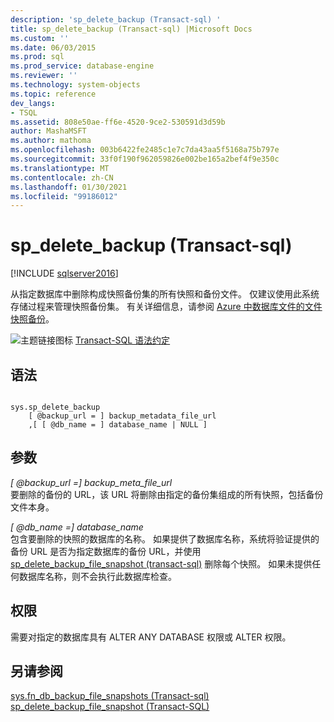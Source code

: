 ```yaml
---
description: 'sp_delete_backup (Transact-sql) '
title: sp_delete_backup (Transact-sql) |Microsoft Docs
ms.custom: ''
ms.date: 06/03/2015
ms.prod: sql
ms.prod_service: database-engine
ms.reviewer: ''
ms.technology: system-objects
ms.topic: reference
dev_langs:
- TSQL
ms.assetid: 808e50ae-ff6e-4520-9ce2-530591d3d59b
author: MashaMSFT
ms.author: mathoma
ms.openlocfilehash: 003b6422fe2485c1e7c7da43aa5f5168a75b797e
ms.sourcegitcommit: 33f0f190f962059826e002be165a2bef4f9e350c
ms.translationtype: MT
ms.contentlocale: zh-CN
ms.lasthandoff: 01/30/2021
ms.locfileid: "99186012"
---
```

# <a name="sp_delete_backup-transact-sql"></a>sp_delete_backup (Transact-sql) 
[!INCLUDE [sqlserver2016](../../includes/applies-to-version/sqlserver2016.md)]

  从指定数据库中删除构成快照备份集的所有快照和备份文件。 仅建议使用此系统存储过程来管理快照备份集。 有关详细信息，请参阅 [Azure 中数据库文件的文件快照备份](../../relational-databases/backup-restore/file-snapshot-backups-for-database-files-in-azure.md)。  
  
 ![主题链接图标](../../database-engine/configure-windows/media/topic-link.gif "“主题链接”图标") [Transact-SQL 语法约定](../../t-sql/language-elements/transact-sql-syntax-conventions-transact-sql.md)  
  
## <a name="syntax"></a>语法  
  
```  
  
sys.sp_delete_backup   
    [ @backup_url = ] backup_metadata_file_url  
    ,[ [ @db_name = ] database_name | NULL ]  
```  
  
## <a name="arguments"></a>参数  
 *[ @backup_url =] backup_meta_file_url*  
 要删除的备份的 URL，该 URL 将删除由指定的备份集组成的所有快照，包括备份文件本身。  
  
 *[ @db_name =] database_name*  
 包含要删除的快照的数据库的名称。 如果提供了数据库名称，系统将验证提供的备份 URL 是否为指定数据库的备份 URL，并使用 [sp_delete_backup_file_snapshot &#40;transact-sql&#41;](../../relational-databases/system-stored-procedures/snapshot-backup-sp-delete-backup-file-snapshot.md) 删除每个快照。 如果未提供任何数据库名称，则不会执行此数据库检查。  
  
## <a name="permissions"></a>权限  
 需要对指定的数据库具有 ALTER ANY DATABASE 权限或 ALTER 权限。  
  
## <a name="see-also"></a>另请参阅  
 [sys.fn_db_backup_file_snapshots &#40;Transact-sql&#41;](../../relational-databases/system-functions/sys-fn-db-backup-file-snapshots-transact-sql.md)   
 [sp_delete_backup_file_snapshot (Transact-SQL)](../../relational-databases/system-stored-procedures/snapshot-backup-sp-delete-backup-file-snapshot.md)  
  
  

